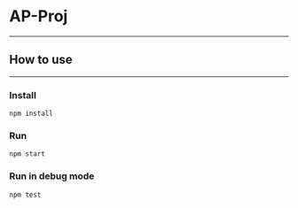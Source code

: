 # AP-Proj

---

## How to use

---

### Install

`npm install`

### Run

`npm start`

### Run in debug mode

`npm test`